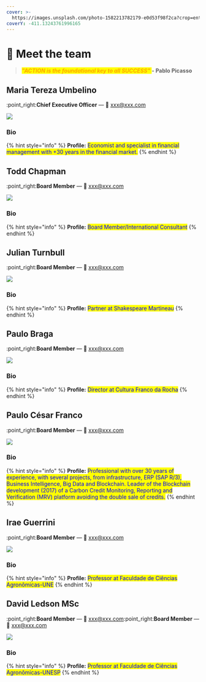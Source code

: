 ```yaml
---
cover: >-
  https://images.unsplash.com/photo-1582213782179-e0d53f98f2ca?crop=entropy&cs=tinysrgb&fm=jpg&ixid=MnwxOTcwMjR8MHwxfHNlYXJjaHw1fHxoYW5kc3xlbnwwfHx8fDE2NjM2OTQ1NTA&ixlib=rb-1.2.1&q=80
coverY: -411.13243761996165
---
```


# 👋 Meet the team

> _<mark style="background-color:yellow;"><mark style="color:orange;">**"ACTION is the foundational key to all SUCCESS"**<mark style="color:orange;"></mark> <mark style="background-color:yellow;"><mark style="color:orange;"> </mark><mark style="background-color:yellow;"><mark style="color:orange;"><mark style="color:orange;"></mark>_ **- Pablo Picasso**

## Maria Tereza Umbelino

:point\_right:**Chief Executive Officer** — 💌 xxx@xxx.com

![](../.gitbook/assets/maria\_tereza.png)

### Bio

{% hint style="info" %}
**Profile:** <mark style="color:blue;">Economist and specialist in financial management with +30 years in the financial market.</mark>
{% endhint %}

## Todd Chapman

:point\_right:**Board Member** — 💌 xxx@xxx.com

![](../.gitbook/assets/todd.png)

### Bio

{% hint style="info" %}
**Profile:** <mark style="color:blue;">Board Member/International Consultant</mark>
{% endhint %}

## Julian Turnbull

:point\_right:**Board Member** — 💌 xxx@xxx.com

![](../.gitbook/assets/julian.png)

### Bio

{% hint style="info" %}
**Profile:** <mark style="color:blue;">Partner at Shakespeare Martineau</mark>
{% endhint %}

## Paulo Braga

:point\_right:**Board Member** — 💌 xxx@xxx.com

![](../.gitbook/assets/PAULO-BRAGA.png)

### Bio

{% hint style="info" %}
**Profile:** <mark style="color:blue;">Director at Cultura Franco da Rocha</mark>
{% endhint %}

## Paulo César Franco

:point\_right:**Board Member** — 💌 xxx@xxx.com

![](../.gitbook/assets/PC.png)

### Bio

{% hint style="info" %}
**Profile:** <mark style="color:blue;">Professional with over 30 years of experience, with several projects, from infrastructure, ERP (SAP R/3), Business Intelligence, Big Data and Blockchain. Leader of the Blockchain development (2017) of a Carbon Credit Monitoring, Reporting and Verification (MRV) platform avoiding the double sale of credits.</mark>
{% endhint %}

## Irae Guerrini

:point\_right:**Board Member** — 💌 xxx@xxx.com

![](../.gitbook/assets/irae.png)

### Bio

{% hint style="info" %}
**Profile:** <mark style="color:blue;">Professor at Faculdade de Ciências Agronômicas-UNE</mark>
{% endhint %}

## David Ledson MSc

:point\_right:**Board Member** — 💌 xxx@xxx.com:point\_right:**Board Member** — 💌 xxx@xxx.com

![](../.gitbook/assets/davidledson.png)

###

###

### Bio

{% hint style="info" %}
**Profile:** <mark style="color:blue;">Professor at Faculdade de Ciências Agronômicas-UNESP</mark>
{% endhint %}
